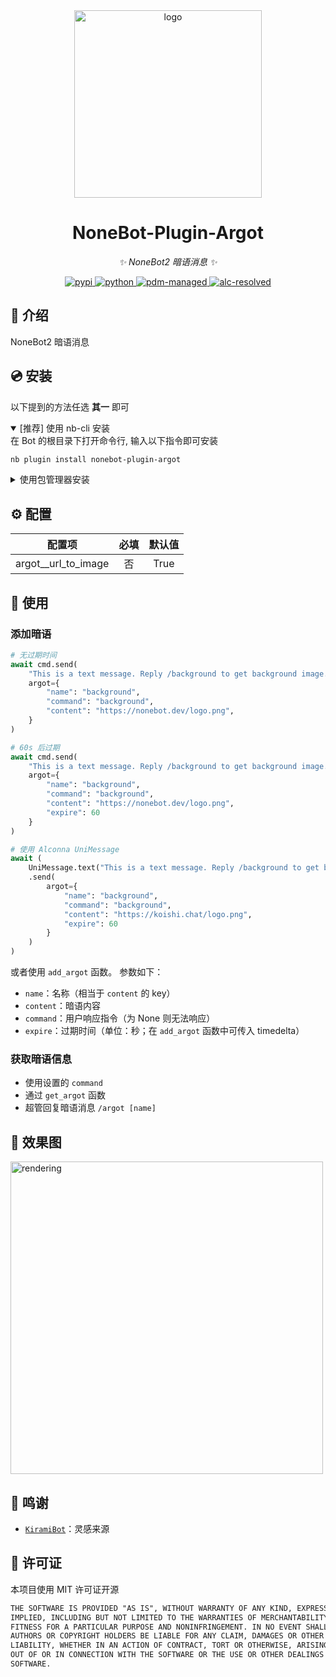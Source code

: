 <!-- markdownlint-disable MD033 MD036 MD041 MD045 -->
<div align="center">
  <a href="https://v2.nonebot.dev/store">
    <img src="./docs/NoneBotPlugin.svg" width="300" alt="logo" />
  </a>

</div>

<div align="center">

# NoneBot-Plugin-Argot

_✨ NoneBot2 暗语消息 ✨_

<a href="">
  <img src="https://img.shields.io/pypi/v/nonebot-plugin-argot.svg" alt="pypi"
</a>
<img src="https://img.shields.io/badge/python-3.10+-blue.svg" alt="python">
<a href="https://pdm.fming.dev">
  <img src="https://img.shields.io/badge/pdm-managed-blueviolet" alt="pdm-managed">
</a>
<a href="https://github.com/nonebot/plugin-alconna">
  <img src="https://img.shields.io/badge/Alconna-resolved-2564C2" alt="alc-resolved">
</a>

</div>

## 📖 介绍

NoneBot2 暗语消息

## 💿 安装

以下提到的方法任选 **其一** 即可

<details open>
<summary>[推荐] 使用 nb-cli 安装</summary>
在 Bot 的根目录下打开命令行, 输入以下指令即可安装

```bash
nb plugin install nonebot-plugin-argot
```

</details>
<details>
<summary>使用包管理器安装</summary>

```bash
pip install nonebot-plugin-argot
# or, use poetry
poetry add nonebot-plugin-argot
# or, use pdm
pdm add nonebot-plugin-argot
```

</details>

## ⚙️ 配置

|            配置项             | 必填 |              默认值             |
| :---------------------------: | :--: | :-----------------------------: |
|     argot\_\_url_to_image     |  否  |              True               |

## 🎉 使用

### 添加暗语

```py
# 无过期时间
await cmd.send(
    "This is a text message. Reply /background to get background image.",
    argot={
        "name": "background",
        "command": "background",
        "content": "https://nonebot.dev/logo.png",
    }
)

# 60s 后过期
await cmd.send(
    "This is a text message. Reply /background to get background image.",
    argot={
        "name": "background",
        "command": "background",
        "content": "https://nonebot.dev/logo.png",
        "expire": 60
    }
)

# 使用 Alconna UniMessage 
await (
    UniMessage.text("This is a text message. Reply /background to get background image.")
    .send(
        argot={
            "name": "background",
            "command": "background",
            "content": "https://koishi.chat/logo.png",
            "expire": 60
        }
    )
)
```

或者使用 `add_argot` 函数。
参数如下：
- `name`：名称（相当于 `content` 的 key）
- `content`：暗语内容
- `command`：用户响应指令（为 None 则无法响应）
- `expire`：过期时间（单位：秒；在 `add_argot` 函数中可传入 timedelta）

### 获取暗语信息

- 使用设置的 `command`
- 通过 `get_argot` 函数
- 超管回复暗语消息 `/argot [name]`
  
## 📸 效果图

<img src="./docs/renderings.png" height="500" alt="rendering"/>

## 💖 鸣谢

- [`KiramiBot`](https://github.com/A-kirami/KiramiBot)：灵感来源

## 📄 许可证

本项目使用 MIT 许可证开源

```txt
THE SOFTWARE IS PROVIDED "AS IS", WITHOUT WARRANTY OF ANY KIND, EXPRESS OR
IMPLIED, INCLUDING BUT NOT LIMITED TO THE WARRANTIES OF MERCHANTABILITY,
FITNESS FOR A PARTICULAR PURPOSE AND NONINFRINGEMENT. IN NO EVENT SHALL THE
AUTHORS OR COPYRIGHT HOLDERS BE LIABLE FOR ANY CLAIM, DAMAGES OR OTHER
LIABILITY, WHETHER IN AN ACTION OF CONTRACT, TORT OR OTHERWISE, ARISING FROM,
OUT OF OR IN CONNECTION WITH THE SOFTWARE OR THE USE OR OTHER DEALINGS IN THE
SOFTWARE.

```
